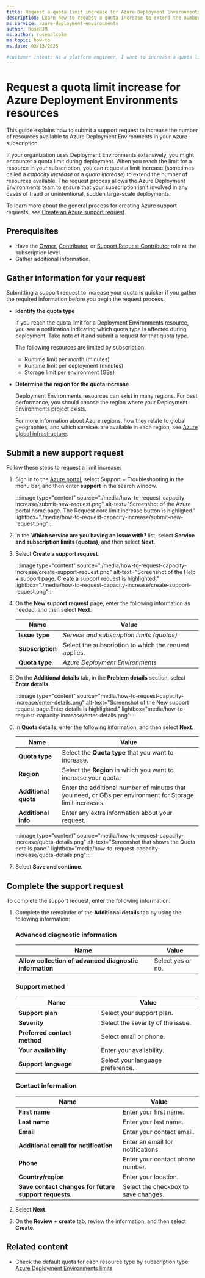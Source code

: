 ```yaml
---
title: Request a quota limit increase for Azure Deployment Environments resources
description: Learn how to request a quota increase to extend the number of Deployment Environments resources you can use in your subscription. 
ms.service: azure-deployment-environments
author: RoseHJM
ms.author: rosemalcolm
ms.topic: how-to
ms.date: 03/13/2025

#customer intent: As a platform engineer, I want to increase a quota limit to extend the number of resources that are available.
---
```


# Request a quota limit increase for Azure Deployment Environments resources

This guide explains how to submit a support request to increase the number of resources available to Azure Deployment Environments in your Azure subscription.

If your organization uses Deployment Environments extensively, you might encounter a quota limit during deployment. When you reach the limit for a resource in your subscription, you can request a limit increase (sometimes called a *capacity increase* or a *quota increase*) to extend the number of resources available. The request process allows the Azure Deployment Environments team to ensure that your subscription isn't involved in any cases of fraud or unintentional, sudden large-scale deployments. 

To learn more about the general process for creating Azure support requests, see [Create an Azure support request](/azure/azure-portal/supportability/how-to-create-azure-support-request).

## Prerequisites

- Have the [Owner](../role-based-access-control/built-in-roles.md#owner), [Contributor](../role-based-access-control/built-in-roles.md#contributor), or [Support Request Contributor](../role-based-access-control/built-in-roles.md#support-request-contributor) role at the subscription level.
- Gather additional information.

## Gather information for your request

Submitting a support request to increase your quota is quicker if you gather the required information before you begin the request process. 

- **Identify the quota type**

   If you reach the quota limit for a Deployment Environments resource, you see a notification indicating which quota type is affected during deployment. Take note of it and submit a request for that quota type.

   The following resources are limited by subscription: 
   - Runtime limit per month (minutes)
   - Runtime limit per deployment (minutes)
   - Storage limit per environment (GBs)

- **Determine the region for the quota increase**

   Deployment Environments resources can exist in many regions. For best performance, you should choose the region where your Deployment Environments project exists.

   For more information about Azure regions, how they relate to global geographies, and which services are available in each region, see [Azure global infrastructure](https://azure.microsoft.com/explore/global-infrastructure/products-by-region/).

## Submit a new support request

Follow these steps to request a limit increase:  

1. Sign in to the [Azure portal](https://portal.azure.com), select Support + Troubleshooting in the menu bar, and then enter **support** in the search window.

    :::image type="content" source="./media/how-to-request-capacity-increase/submit-new-request.png" alt-text="Screenshot of the Azure portal home page. The Request core limit increase button is highligted." lightbox="./media/how-to-request-capacity-increase/submit-new-request.png":::

1. In the **Which service are you having an issue with?** list, select **Service and subscription limits (quotas)**, and then select **Next**.

1. Select **Create a support request**. 

    :::image type="content" source="./media/how-to-request-capacity-increase/create-support-request.png" alt-text="Screenshot of the Help + support page. Create a support request is highlighted." lightbox="./media/how-to-request-capacity-increase/create-support-request.png":::

1. On the **New support request** page, enter the following information as needed, and then select **Next**.

    | Name              | Value   |
    | ----------------- | ------- |
    | **Issue type**    | *Service and subscription limits (quotas)* |
    | **Subscription**  | Select the subscription to which the request applies. |
    | **Quota type**    | *Azure Deployment Environments* |

1. On the **Additional details** tab, in the **Problem details** section, select **Enter details**.
 
    :::image type="content" source="media/how-to-request-capacity-increase/enter-details.png" alt-text="Screenshot of the New support request page.Enter details is highlighted." lightbox="media/how-to-request-capacity-increase/enter-details.png"::: 

1. In **Quota details**, enter the following information, and then select **Next**.
 
    | Name              | Value   |
    | ----------------- | ------- |
    | **Quota type**    | Select the **Quota type** that you want to increase. | 
    | **Region**        | Select the **Region** in which you want to increase your quota. | 
    | **Additional quota** | Enter the additional number of minutes that you need, or GBs per environment for Storage limit increases. |
    | **Additional info** | Enter any extra information about your request. |

    :::image type="content" source="media/how-to-request-capacity-increase/quota-details.png" alt-text="Screenshot that shows the Quota details pane." lightbox="media/how-to-request-capacity-increase/quota-details.png":::

1. Select **Save and continue**.

## Complete the support request

To complete the support request, enter the following information:

1. Complete the remainder of the **Additional details** tab by using the following information:

   ### Advanced diagnostic information

   |Name |Value |
   |---------|---------|
   |**Allow collection of advanced diagnostic information**|Select yes or no.|

   ### Support method

   |Name |Value |
   |---------|---------|
   |**Support plan**|Select your support plan.|
   |**Severity**|Select the severity of the issue.|
   |**Preferred contact method**|Select email or phone.|
   |**Your availability**|Enter your availability.|
   |**Support language**|Select your language preference.|

   ### Contact information

   |Name |Value |
   |---------|---------|
   |**First name**|Enter your first name.|
   |**Last name**|Enter your last name.|
   |**Email**|Enter your contact email.|
   |**Additional email for notification**|Enter an email for notifications.|
   |**Phone**|Enter your contact phone number.|
   |**Country/region**|Enter your location.|
   |**Save contact changes for future support requests.**|Select the checkbox to save changes.|

1. Select **Next**.

1. On the **Review + create** tab, review the information, and then select **Create**.

## Related content

- Check the default quota for each resource type by subscription type: [Azure Deployment Environments limits](../azure-resource-manager/management/azure-subscription-service-limits.md#azure-deployment-environments-limits)